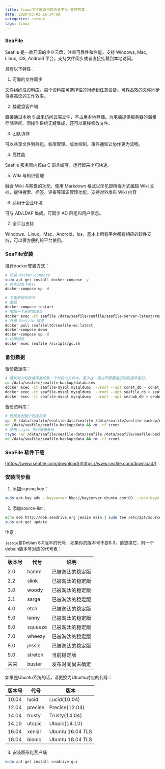 ```yaml
---
title: linux下打造自己的影音平台-文件共享
date: 2020-03-03 16:34:09
categories: server
tags: linux
---
```


### SeaFile

Seafile 是一款开源的企业云盘，注重可靠性和性能。支持 Windows, Mac, Linux, iOS, Android 平台。支持文件同步或者直接挂载到本地访问。

具有以下特性：

1. 可靠的文件同步

  文件组织成资料库。每个资料库可选择性的同步到任意设备。可靠高效的文件同步将提高您的工作效率。

2. 挂载盘客户端

  直接通过本地 S 盘来访问云端文件，不占用本地存储。为电脑提供服务器的海量存储空间。同操作系统无缝集成，还可以离线修改文件。

3. 团队协作

  可以共享文件到群组。权限管理、版本控制、事件通知让协作更为流畅。

4. 高性能

  Seafile 服务器内核由 C 语言编写。运行起来小巧快速。

5. Wiki 与知识管理

  融合 Wiki 与网盘的功能，使用 Markdown 格式以所见即所得方式编辑 Wiki 文档，提供搜索、标签、评审等知识管理功能，支持对外发布 Wiki 内容

6. 适用于企业环境

  可与 AD/LDAP 集成。可同步 AD 群组和用户信息。

7. 全平台支持

  Windows、Linux、Mac、Android、Ios，基本上所有平台都有相应的软件支持，可以很方便的跨平台使用。

### SeaFile安装

  推荐docker安装方式：

  ```bash
  # 安装 docker-compose
  sudo apt-get install docker-compose -y
  # 在本目录下执行
  docker-compose up -d

  # 下面是相关命令
  # 重启
  docker-compose restart
  # 增加一个新的管理员
  docker exec -it seafile /data/seafile/seafile/seafile-server-latest/reset-admin.sh
  # 升级 Seafile 服务
  docker pull seafileltd/seafile-mc:latest
  docker-compose down
  docker-compose up -d
  # 垃圾回收
  docker exec seafile /scripts/gc.sh
  ```

### 备份数据

备份数据库：

  ```bash
  # 建议每次将数据库备份到一个单独的文件中。至少在一周内不要覆盖旧的数据库备份。
  cd /data/seafile/seafile-backup/databases
  docker exec -it seafile-mysql mysqldump  -uroot --opt ccnet_db > ccnet_db.sql
  docker exec -it seafile-mysql mysqldump  -uroot --opt seafile_db > seafile_db.sql
  docker exec -it seafile-mysql mysqldump  -uroot --opt seahub_db > seahub_db.sql
  ```

备份资料库：

  ```bash
  # 直接复制整个数据目录
  cp -R /data/seafile/seafile-data/seafile /data/seafile/seafile-backup/data/
  cd /data/seafile/seafile-backup/data && rm -rf ccnet
  # 使用 rsync 执行增量备份
  rsync -az /data/seafile/seafile-data/seafile /data/seafile/seafile-backup/data/
  cd /data/seafile/seafile-backup/data && rm -rf ccnet
  ```

### SeaFile 软件下载

[https://www.seafile.com/download/](https://www.seafile.com/download/)


### 安装同步盘

1. 添加signing key：

```bash
sudo apt-key adv --keyserver hkp://keyserver.ubuntu.com:80 --recv-keys 8756C4F765C9AC3CB6B85D62379CE192D401AB61
```

2. 添加source-list：

```bash
echo deb http://deb.seadrive.org jessie main | sudo tee /etc/apt/sources.list.d/seafile.list
sudo apt-get update
```

注意：

`jessie`是Debian 8.0版本的代号，如果你的版本号不是8.0，请更换它，附一个debain版本号对应的代号表：

| 版本号 | 代号 | 说明 |
| ---- | ---- | ---- |
| 2.0 | hamm | 已被淘汰的稳定版 |
| 2.2 | slink | 已被淘汰的稳定版 |
| 3.0 | woody | 已被淘汰的稳定版 |
| 3.1 | sarge | 已被淘汰的稳定版 |
| 4.0 | etch | 已被淘汰的稳定版 |
| 5.0 | lenny | 已被淘汰的稳定版 |
| 6.0 | squeeze | 已被淘汰的稳定版 |
| 7.0 | wheezy | 已被淘汰的稳定版 |
| 8.0 | jessie | 已被淘汰的稳定版 |
| 9.0 | stretch | 当前稳定版|
| 未来 | buster | 发布时间尚未确定 |

如果是Ubuntu系统的话，请更换为Ubuntu对应的代号：

| 版本号 | 代号 | 版本 |
| ---- | ---- | ---- |
| 10.04 | lucid | Lucid(10.04) |
| 12.04 | precise | Precise(12.04) |
| 14.04 | trusty | Trusty(14.04) |
| 14.10 | utopic | Utopic(14.10) |
| 16.04 | xenial | Ubuntu 16.04 TLS |
| 18.04 | bionic | Ubuntu 18.04 TLS |


3. 安装图形化客户端

```bash
sudo apt-get install seadrive-gui
```